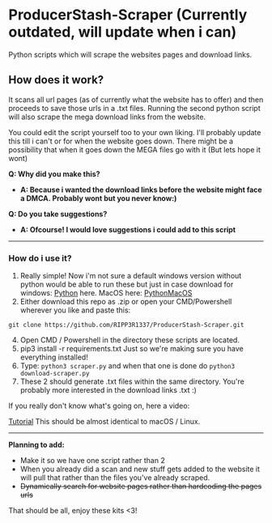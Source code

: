 # ProducerStash-Scraper (Currently outdated, will update when i can)
Python scripts which will scrape the websites pages and download links.


## How does it work? 

It scans all url pages (as of currently what the website has to offer) and then proceeds to save those urls in a .txt files. Running the second python script will also scrape the mega download links from the website.

You could edit the script yourself too to your own liking. I'll probably update this till i can't or for when the website goes down. There might be a possibility that when it goes down the MEGA files go with it (But lets hope it wont) 

**Q: Why did you make this?**
- **A: Because i wanted the download links before the website might face a DMCA. Probably wont but you never know:)**
  
**Q: Do you take suggestions?**
- **A: Ofcourse! I would love suggestions i could add to this script**
  
---

### How do i use it?

1. Really simple! Now i'm not sure a default windows version without python would be able to run these but just in case download for windows: [Python](https://www.python.org/downloads/) here. MacOS here: [PythonMacOS](https://www.python.org/downloads/macos/)
2. Either download this repo as .zip or open your CMD/Powershell wherever you like and paste this:
```
git clone https://github.com/RIPP3R1337/ProducerStash-Scraper.git
```
4. Open CMD / Powershell in the directory these scripts are located.
5. pip3 install -r requirements.txt Just so we're making sure you have everything installed!
6. Type: `python3 scraper.py` and when that one is done do `python3 download-scraper.py`
7. These 2 should generate .txt files within the same directory. You're probably more interested in the download links .txt :)


If you really don't know what's going on, here a video:

[Tutorial](https://youtu.be/eJweV8OVT2E?si=8fKTurffVKdsOEW9) This should be almost identical to macOS / Linux.


---

**Planning to add:**
- Make it so we have one script rather than 2
- When you already did a scan and new stuff gets added to the website it will pull that rather than the files you've already scraped.
- ~~Dynamically search for website pages rather than hardcoding the pages urls~~


That should be all, enjoy these kits <3!

